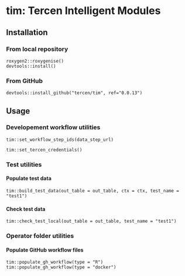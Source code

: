 # tim: Tercen Intelligent Modules

## Installation

### From local repository

```
roxygen2::roxygenise()
devtools::install()
```

### From GitHub

```
devtools::install_github("tercen/tim", ref="0.0.13")
```

## Usage

### Developement workflow utilities

```
tim::set_workflow_step_ids(data_step_url)
```

```
tim::set_tercen_credentials()
```

### Test utilities

#### Populate test data

```
tim::build_test_data(out_table = out_table, ctx = ctx, test_name = "test1")
```

#### Check test data

```
tim::check_test_local(out_table = out_table, test_name = "test1")
```

### Operator folder utilities

#### Populate GitHub workflow files

```
tim::populate_gh_workflow(type = "R")
tim::populate_gh_workflow(type = "docker")
```
